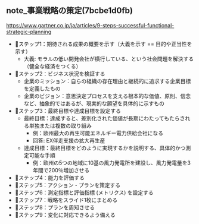 note_事業戦略の策定(7bcbe1d0fb)
---

https://www.gartner.co.jp/ja/articles/9-steps-successful-functional-strategic-planning

- 📌ステップ1：期待される成果の概要を示す（大義を示す == 目的や正当性を示す）
  - 大義: モラルの低い開発会社が横行している、という社会問題を解決する（健全な経済をつくる）
- 📌ステップ2：ビジネス状況を検証する
  - 企業のミッション：自らの組織の存在理由と継続的に追求する企業目標を定義したもの
  - 企業のビジョン：意思決定プロセスを支える根本的な価値、原則、信念など、抽象的ではあるが、現実的な願望を具体的に示すもの
- 📌ステップ3：最終目標や達成目標を設定する
  - 最終目標：達成すると、差別化された価値が長期にわたってもたらされる単独または複数の取り組み
    - 例：欧州最大の再生可能エネルギー電力供給会社になる
    - 回答: EX伴走支援の拡大再生産
  - 達成目標：最終目標をどのように実現するかを説明する、具体的かつ測定可能な手順
    - 例：欧州の5つの地域に10基の風力発電所を建設し、風力発電量を3年間で200％増加させる
- 📌ステップ4：能力を評価する
- 📌ステップ5：アクション・プランを策定する
- 📌ステップ6：測定指標と評価指標 (メトリクス) を設定する
- 📌ステップ7：戦略をスライド1枚にまとめる
- 📌ステップ8：プランを周知させる
- 📌ステップ9：変化に対応できるよう備える

